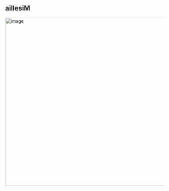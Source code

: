 ## aillesiM

<img width="533" alt="image" src="https://github.com/user-attachments/assets/3b308e1e-8c67-4cfb-89d4-b248acab8ca4">

